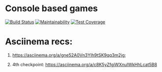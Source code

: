 # Console based games
[![Build Status](https://travis-ci.org/tungatarovM/project-lvl1-s348.svg?branch=master)](https://travis-ci.org/tungatarovM/project-lvl1-s348)
[![Maintainability](https://api.codeclimate.com/v1/badges/1e6a1fd9abc6f4d4565c/maintainability)](https://codeclimate.com/github/tungatarovM/project-lvl1-s348/maintainability)
[![Test Coverage](https://api.codeclimate.com/v1/badges/1e6a1fd9abc6f4d4565c/test_coverage)](https://codeclimate.com/github/tungatarovM/project-lvl1-s348/test_coverage)
# Asciinema recs:
1. https://asciinema.org/a/gne52A0Vn3YIh9tSK9qq3m2jg;

2. 4th checkpoint: https://asciinema.org/a/c8K5yZfgjWXnulWkHhLcat5B8
